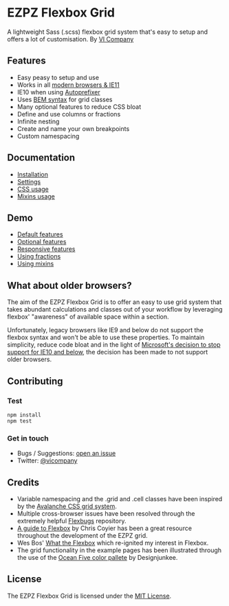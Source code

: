 # EZPZ Flexbox Grid

A lightweight Sass (.scss) flexbox grid system that's easy to setup and offers a lot of customisation. By [VI Company](http://www.vicompany.nl)

## Features
* Easy peasy to setup and use
* Works in all [modern browsers & IE11](http://caniuse.com/#search=flex)
* IE10 when using [Autoprefixer](https://github.com/postcss/autoprefixer)
* Uses [BEM syntax](http://csswizardry.com/2013/01/mindbemding-getting-your-head-round-bem-syntax/) for grid classes
* Many optional features to reduce CSS bloat
* Define and use columns or fractions
* Infinite nesting
* Create and name your own breakpoints
* Custom namespacing

## Documentation
- [Installation](docs/installation.md)
- [Settings](docs/settings.md)
- [CSS usage](docs/css-usage.md)
- [Mixins usage](docs/mixins-usage.md)

## Demo
* [Default features](http://vicompany.github.io/ezpz-flexbox-grid/)
* [Optional features](http://vicompany.github.io/ezpz-flexbox-grid/optional-features.html)
* [Responsive features](http://vicompany.github.io/ezpz-flexbox-grid/responsive-features.html)
* [Using fractions](http://vicompany.github.io/ezpz-flexbox-grid/fractions.html)
* [Using mixins](http://vicompany.github.io/ezpz-flexbox-grid/mixins.html)

## What about older browsers?
The aim of the EZPZ Flexbox Grid is to offer an easy to use grid system that takes abundant calculations and classes out of your workflow by leveraging flexbox' "awareness" of available space within a section.

Unfortunately, legacy browsers like IE9 and below do not support the flexbox syntax and won't be able to use these properties. To maintain simplicity, reduce code bloat and in the light of [Microsoft's decision to stop support for IE10 and below](https://www.microsoft.com/en-us/WindowsForBusiness/End-of-IE-support), the decision has been made to not support older browsers.

## Contributing
### Test
```
npm install
npm test
```

### Get in touch
- Bugs / Suggestions: [open an issue](https://github.com/vicompany/ezpz-flexbox-grid/issues)
- Twitter: [@vicompany](https://twitter.com/vicompany)

## Credits
* Variable namespacing and the .grid and .cell classes have been inspired by the
[Avalanche CSS grid system](https://github.com/colourgarden/avalanche).
* Multiple cross-browser issues have been resolved through the extremely helpful [Flexbugs](https://github.com/philipwalton/flexbugs) repository.
* [A guide to Flexbox](https://css-tricks.com/snippets/css/a-guide-to-flexbox/) by Chris Coyier has been a great resource throughout the development of the EZPZ grid.
* Wes Bos' [What the Flexbox](http://flexbox.io) which re-ignited my interest in Flexbox.
* The grid functionality in the example pages has been illustrated through the use of the [Ocean Five color pallete](http://www.colourlovers.com/palette/1473/Ocean_Five) by Designjunkee.

## License
The EZPZ Flexbox Grid is licensed under the [MIT License](LICENSE.md).
